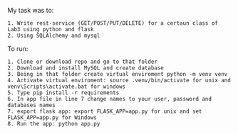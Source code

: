 My task was to:

    1. Write rest-service (GET/POST/PUT/DELETE) for a certaun class of Lab3 using python and flask
    2. Using SQLAlchemy and mysql

To run:

    1. Clone or download repo and go to that folder
    2. Download and install MySQL and create database
    3. Being in that folder create virtual enviroment python -m venv venv
    4. Activate virtual enviroment: source .venv/bin/activate for unix and venv\Scripts\activate.bat for windows
    5. Type pip install -r requirements
    6. In app file in line 7 change names to your user, password and databases names
    7. export flask app: export FLASK_APP=app.py for unix and set FLASK_APP=app.py for Windows  
    8. Run the app: python app.py
